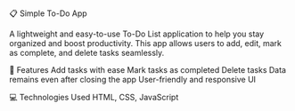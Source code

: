 📋 Simple To-Do App

A lightweight and easy-to-use To-Do List application to help you stay organized and boost productivity. This app allows users to add, edit, mark as complete, and delete tasks seamlessly.

🚀 Features
Add tasks with ease
Mark tasks as completed
Delete tasks
Data remains even after closing the app
User-friendly and responsive UI

💻 Technologies Used
HTML, CSS, JavaScript
